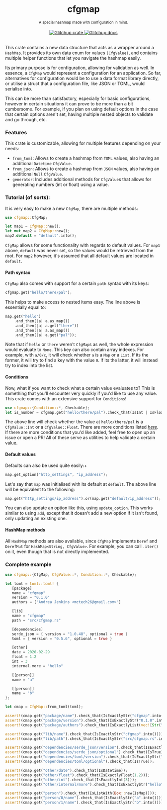 <h1 align="center">cfgmap</h1>

<div align="center">
<sub>
A special hashmap made with configuration in mind.
</sub>
</div>

<br/>

<div align="center">
  <a href="https://crates.io/crates/cfgmap">
    <img src="https://img.shields.io/crates/v/cfgmap.svg" alt="Glitchup crate">
  </a> 
   <a href="https://docs.rs/crate/cfgmap">
    <img src="https://docs.rs/cfgmap/badge.svg" alt="Glitchup docs">
  </a>
</div>

<br/>

This crate contains a new data structure that acts as a wrapper around a `HashMap`.
It provides its own data enum for values `(CfgValue)`, and contains multiple helper functions
that let you navigate the hashmap easily.

Its primary purpose is for configuration, allowing for validation as well. In essence, a `CfgMap`
would represent a configuration for an application. So far, alternatives for configuration would be
to use a data format library directly, or utilise a struct that a
configuration file, like JSON or TOML, would serialise into.

This can be more than satisfactory, especially for basic configurations, however in certain situations
it can prove to be more than a bit cumbersome. For example, if you plan on using default options in the case
that certain options aren't set, having multiple nested objects to validate and go through, etc.

### Features

This crate is customizable, allowing for multiple features depending on your needs:
- `from_toml`: Allows to create a hashmap from `TOML` values, also having an additional `Datetime` `CfgValue`.
- `from_json`: Allows to create a hashmap from `JSON` values, also having an additional `Null` `CfgValue`.
- `generator`: Includes additional methods for `CfgValue`s that allows for generating numbers (int or float) using a value.

### Tutorial (of sorts):

It is very easy to make a new `CfgMap`, there are multiple methods:

```rust
use cfgmap::CfgMap;

let map1 = CfgMap::new();
let mut map2 = CfgMap::new();
map2.default = "default".into();
```

`CfgMap` allows for some functionality with regards to default values. For `map1` above, `default` was never set, so
the values would be retrieved from the root. For `map2` however, it's assumed that all default values are located in
`default`.

#### Path syntax

`CfgMap` also comes with support for a certain `path` syntax with its keys:

```rust
cfgmap.get("hello/there/pal");
```

This helps to make access to nested items easy. The line above is essentially equal to:

```rust
map.get("hello")
    .and_then(|a| a.as_map())
    .and_then(|a| a.get("there"))
    .and_then(|a| a.as_map())
    .and_then(|a| a.get("pal"));
```

Note that if `hello` or `there` weren't `CfgMap`s as well, the whole expression would evaluate to `None`.
This key can also contain array indexes. For example, with `a/0/c`, it will check whether `a` is a `Map` or
a `List`. If its the former, it will try to find a key with the value `0`. If its the latter, it will instead
try to index into the list.

#### Conditions

Now, what if you want to check what a certain value evaluates to? This is something that you'll encounter
very quickly if you'd like to use any value. This crate comes with an extensive support for `Conditions`!

```rust
use cfgmap::{Condition::*, Checkable};
let is_number = cfgmap.get("hello/there/pal").check_that(IsInt | IsFloat);
```

The above line will check whether the value at `hello/there/pal` is a `CfgValue::Int` or a `CfgValue::Float`.
There are more conditions listed [*here*](./enum.Condition.html). If there are more conditions that you'd like added,
feel free to open up an issue or open a PR! All of these serve as utilities to help validate a certain value.

#### Default values

Defaults can also be used quite easily:+

```rust
map.get_option("http_settings", "ip_address");
```

Let's say that `map` was initialised with its default at `default`. The above line will be equivalent to the following:

```rust
map.get("http_settings/ip_address").or(map.get("default/ip_address"));
```

You can also update an option like this, using `update_option`. This works similar to using `add`, except that it doesn't
add a new option if it isn't found, only updating an existing one.

#### HashMap methods

All `HashMap` methods are also available, since `CfgMap` implements `Deref` and `DerefMut` for `HashMap<String, CfgValue>`.
For example, you can call `.iter()` on it, even though that is not directly implemented.

### Complete example
```rust
use cfgmap::{CfgMap, CfgValue::*, Condition::*, Checkable};

let toml = toml::toml! {
   [package]
   name = "cfgmap"
   version = "0.1.0"
   authors = ["Andrea Jenkins <mctech26@gmail.com>"]

   [lib]
   name = "cfgmap"
   path = "src/cfgmap.rs"

   [dependencies]
   serde_json = { version = "1.0.48", optional = true }
   toml = { version = "0.5.6", optional = true }

   [other]
   date = 2020-02-29
   float = 1.2
   int = 3
   internal.more = "hello"

   [[person]]
   name = "a"

   [[person]]
   name = "b"
};

let cmap = CfgMap::from_toml(toml);

assert!(cmap.get("package/name").check_that(IsExactlyStr("cfgmap".into())));
assert!(cmap.get("package/version").check_that(IsExactlyStr("0.1.0".into())));
assert!(cmap.get("package/authors").check_that(IsExactlyList(vec![Str("Andrea Jenkins <mctech26@gmail.com>".into())])));

assert!(cmap.get("lib/name").check_that(IsExactlyStr("cfgmap".into())));
assert!(cmap.get("lib/path").check_that(IsExactlyStr("src/cfgmap.rs".into())));

assert!(cmap.get("dependencies/serde_json/version").check_that(IsExactlyStr("1.0.48".into())));
assert!(cmap.get("dependencies/serde_json/optional").check_that(IsTrue));
assert!(cmap.get("dependencies/toml/version").check_that(IsExactlyStr("0.5.6".into())));
assert!(cmap.get("dependencies/toml/optional").check_that(IsTrue));

assert!(cmap.get("other/date").check_that(IsDatetime));
assert!(cmap.get("other/float").check_that(IsExactlyFloat(1.2)));
assert!(cmap.get("other/int").check_that(IsExactlyInt(3)));
assert!(cmap.get("other/internal/more").check_that(IsExactlyStr("hello".into())));

assert!(cmap.get("person").check_that(IsListWith(Box::new(IsMap))));
assert!(cmap.get("person/0/name").check_that(IsExactlyStr("a".into())));
assert!(cmap.get("person/1/name").check_that(IsExactlyStr("b".into())));
```
